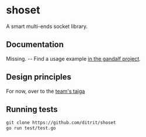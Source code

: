 # shoset

A smart multi-ends socket library.

## Documentation

Missing. -- Find a usage example [in the gandalf project](https://github.com/ditrit/gandalf-core/blob/master/aggregator/aggregator.go).

## Design principles

For now, over to the [team's taiga](https://taiga.orness.com/project/xavier-namt/wiki/shoset)

## Running tests

```txt
git clone https://github.com/ditrit/shoset
go run test/test.go
```
